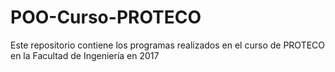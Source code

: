 # POO-Curso-PROTECO
Este repositorio contiene los programas realizados en el curso de PROTECO en la Facultad de Ingeniería en 2017
